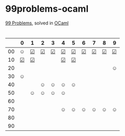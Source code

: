 # 99problems-ocaml
[99 Problems](https://v2.ocaml.org/learn/tutorials/99problems.html), solved in [OCaml](https://ocaml.org/)

#

|  | 0 | 1 | 2 | 3 | 4 | 5 | 6 | 7 | 8 | 9 |
|:---:|:---:|:---:|:---:|:---:|:---:|:---:|:---:|:---:|:---:|---|
| 00 | ☺ | [☑](https://github.com/kotleta2007/99problems-ocaml/blob/main/solutions/done/prob1.ml) | [☑](https://github.com/kotleta2007/99problems-ocaml/blob/main/solutions/done/prob2.ml) | [☑](https://github.com/kotleta2007/99problems-ocaml/blob/main/solutions/done/prob3.ml) | [☑](https://github.com/kotleta2007/99problems-ocaml/blob/main/solutions/done/prob4.ml) | [☑](https://github.com/kotleta2007/99problems-ocaml/blob/main/solutions/done/prob5.ml) | [☑](https://github.com/kotleta2007/99problems-ocaml/blob/main/solutions/done/prob6.ml) | [☑](https://github.com/kotleta2007/99problems-ocaml/blob/main/solutions/done/prob7.ml) | [☑](https://github.com/kotleta2007/99problems-ocaml/blob/main/solutions/done/prob8.ml) | [☑](https://github.com/kotleta2007/99problems-ocaml/blob/main/solutions/done/prob9.ml) |
| 10 | [☑](https://github.com/kotleta2007/99problems-ocaml/blob/main/solutions/done/prob10.ml) | [☑](https://github.com/kotleta2007/99problems-ocaml/blob/main/solutions/done/prob11.ml) |  |  | [☑](https://github.com/kotleta2007/99problems-ocaml/blob/main/solutions/done/prob14.ml) | [☑](https://github.com/kotleta2007/99problems-ocaml/blob/main/solutions/done/prob15.ml) |  |  |  |  |
| 20 |  |  |  |  |  |  |  |  |  | ☺ |
| 30 | ☺ |  |  |  |  |  |  |  |  |  |
| 40 |  |  | ☺ | ☺ | ☺ | ☺ |  |  |  |  |
| 50 |  | ☺ | ☺ | ☺ | ☺ |  |  |  |  |  |
| 60 |  |  |  |  |  |  |  |  |  |  |
| 70 |  |  |  |  | ☺ | ☺ | ☺ | ☺ | ☺ | ☺ |
| 80 |  |  |  |  |  |  |  |  |  |  |
| 90 |  |  |  |  |  |  |  |  |  |  |

